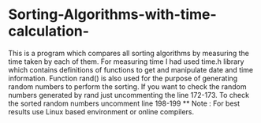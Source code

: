 # Sorting-Algorithms-with-time-calculation-
This is a program which compares all sorting algorithms by measuring the time taken by each of them.
For measuring time I had used time.h library which contains definitions of functions to get and  manipulate date and time information.
Function rand() is also used for the purpose of generating random numbers to perform the sorting.
If you want to check the random numbers generated by rand just uncommenting the line 172-173. 
To check the sorted random numbers uncomment line 198-199
** Note : For best results use Linux based environment or online compilers.
